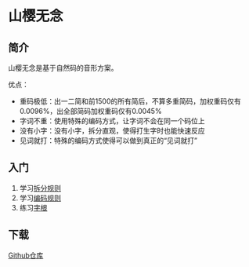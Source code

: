 # 山樱无念

## 简介
山樱无念是基于自然码的音形方案。

优点：
* 重码极低：出一二简和前1500的所有简后，不算多重简码，加权重码仅有0.0096%，出全部简码加权重码仅有0.0045%
* 字词不重：使用特殊的编码方式，让字词不会在同一个码位上
* 没有小字：没有小字，拆分直观，使得打生字时也能快速反应
* 见词就打：特殊的编码方式使得可以做到真正的“见词就打”

## 入门
1. 学习[拆分规则](/sakurawunian/chaifen.md)
2. 学习[编码规则](/sakurawunian/encode.md)
3. 练习[字根](/sakurawunian/gen.md)

## 下载
[Github仓库](https://github.com/Flauver/sakurawunian)

